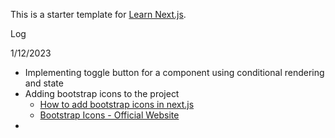 This is a starter template for [Learn Next.js](https://nextjs.org/learn).


Log 

1/12/2023
- Implementing toggle button for a component using conditional rendering and state
- Adding bootstrap icons to the project 
    - [How to add bootstrap icons in next.js](https://dhanar98.hashnode.dev/how-to-add-bootstrap-icons-in-next-js)
    - [Bootstrap Icons - Official Website](https://icons.getbootstrap.com/)
- 